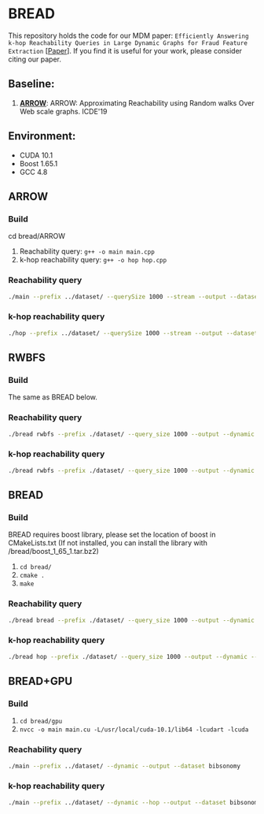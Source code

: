 # BREAD

This repository holds the code for our MDM paper: ``Efficiently Answering k-hop Reachability Queries in Large Dynamic Graphs for Fraud Feature Extraction`` [[Paper](https://ieeexplore.ieee.org/document/9861197)]. If you find it is useful for your work, please consider citing our paper.

## Baseline:

1. [**ARROW**](https://github.com/senguptaneha/temporalReachabilityC): ARROW: Approximating Reachability using Random walks Over Web scale graphs. ICDE'19

## Environment:

- CUDA 10.1
- Boost 1.65.1
- GCC 4.8

## ARROW

### Build

cd bread/ARROW

1. Reachability query: `g++ -o main main.cpp`
2. k-hop reachability query: `g++ -o hop hop.cpp`

### Reachability query

```bash
./main --prefix ../dataset/ --querySize 1000 --stream --output --dataset bibsonomy
```

### k-hop reachability query

```bash
./hop --prefix ../dataset/ --querySize 1000 --stream --output --dataset bibsonomy
```

## RWBFS

### Build

The same as BREAD below.

### Reachability query

```bash
./bread rwbfs --prefix ./dataset/ --query_size 1000 --output --dynamic --dataset bibsonomy
```

### k-hop reachability query

```bash
./bread rwbfs --prefix ./dataset/ --query_size 1000 --output --dynamic --hop --dataset bibsonomy
```

## BREAD

### Build

BREAD requires boost library, please set the location of boost in CMakeLists.txt (If not installed, you can install the library with /bread/boost_1_65_1.tar.bz2)

1. `cd bread/`
2. `cmake .`
3. `make`

### Reachability query

```bash
./bread bread --prefix ./dataset/ --query_size 1000 --output --dynamic --dataset bibsonomy
```

### k-hop reachability query

```bash
./bread hop --prefix ./dataset/ --query_size 1000 --output --dynamic --hop --dataset bibsonomy
```

## BREAD+GPU

### Build

1. `cd bread/gpu`
2. `nvcc -o main main.cu -L/usr/local/cuda-10.1/lib64 -lcudart -lcuda`

### Reachability query

```bash
./main --prefix ../dataset/ --dynamic --output --dataset bibsonomy
```

### k-hop reachability query

```bash
./main --prefix ../dataset/ --dynamic --hop --output --dataset bibsonomy
```
